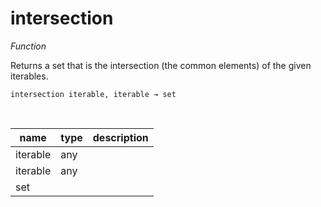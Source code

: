 # intersection

_Function_

Returns a set that is the intersection (the common elements) of the given iterables.

<pre><code>intersection iterable, iterable &rarr; set</code></pre>
<br>

| name | type | description |
|------|------|-------------|
|iterable|any||
|iterable|any||
|set|||


